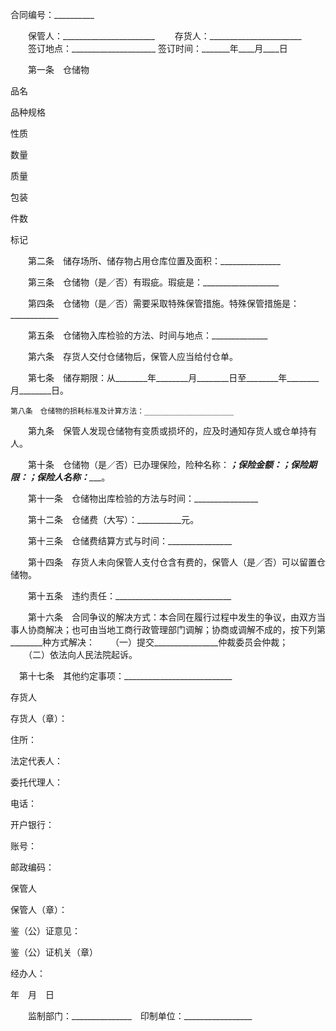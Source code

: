 
 


合同编号：__________


　　保管人：_______________________
　　存货人：_______________________
　　签订地点：_____________________
    签订时间：_______年____月____日


　　第一条　仓储物




 

  

   


品名





   


品种规格





   


性质





   


数量





   


质量





   


包装





   


件数





   


标记





  

  

   



 




   



 




   



 




   



 




   



 




   



 




   



 




   



 




  

  

   



 




   



 




   



 




   



 




   



 




   



 




   



 




   



 




  

  

   



 




   



 




   



 




   



 




   



 




   



 




   



 




   



 




  

  

   



 




   



 




   



 




   



 




   



 




   



 




   



 




   



 




  

  

   



 




   



 




   



 




   



 




   



 




   



 




   



 




   



 




  

 




　　第二条　储存场所、储存物占用仓库位置及面积：_______________





　　第三条　仓储物（是／否）有瑕疵。瑕疵是：___________________


　　第四条　仓储物（是／否）需要采取特殊保管措施。特殊保管措施是：____________


　　第五条　仓储物入库检验的方法、时间与地点：______________


　　第六条　存货人交付仓储物后，保管人应当给付仓单。


　　第七条　储存期限：从________年________月________日至________年________月________日。


    第八条　仓储物的损耗标准及计算方法：____________________


　　第九条　保管人发现仓储物有变质或损坏的，应及时通知存货人或仓单持有人。


　　第十条　仓储物（是／否）已办理保险，险种名称：___________；保险金额：________________；保险期限：________________；保险人名称：______________。


　　第十一条　仓储物出库检验的方法与时间：________________


　　第十二条　仓储费（大写）：___________元。


　　第十三条　仓储费结算方式与时间：________________


　　第十四条　存货人未向保管人支付仓含有费的，保管人（是／否）可以留置仓储物。


　　第十五条　违约责任：_____________________________


　　第十六条　合同争议的解决方式：本合同在履行过程中发生的争议，由双方当事人协商解决；也可由当地工商行政管理部门调解；协商或调解不成的，按下列第________种方式解决：
　　（一）提交________________仲裁委员会仲裁；
　　（二）依法向人民法院起诉。


  　第十七条　其他约定事项：___________________________
　



 

  

   


存货人





存货人（章）：





住所：





法定代表人：





委托代理人：





电话：





开户银行：





账号：





邮政编码：





   


保管人





保管人（章）：





   


鉴（公）证意见：





鉴（公）证机关（章）





经办人：





年　月　日





  

 




　　监制部门：_______________　印制单位：_________________



 


 

 
 
 
 
 
  


  
 

  


  


  
 
 
 
 

